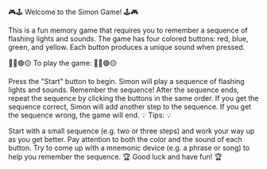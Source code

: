 🎮🕹️ Welcome to the Simon Game! 🕹️🎮

This is a fun memory game that requires you to remember a sequence of flashing lights and sounds. The game has four colored buttons: red, blue, green, and yellow. Each button produces a unique sound when pressed.

🔴🔵🟢🟡 To play the game: 🔴🔵🟢🟡

Press the "Start" button to begin.
Simon will play a sequence of flashing lights and sounds. Remember the sequence!
After the sequence ends, repeat the sequence by clicking the buttons in the same order.
If you get the sequence correct, Simon will add another step to the sequence.
If you get the sequence wrong, the game will end.
💡 Tips: 💡

Start with a small sequence (e.g. two or three steps) and work your way up as you get better.
Pay attention to both the color and the sound of each button.
Try to come up with a mnemonic device (e.g. a phrase or song) to help you remember the sequence.
🏆 Good luck and have fun! 🏆
